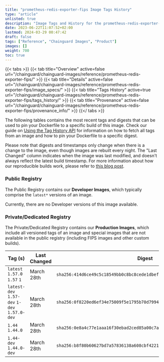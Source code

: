 ```yaml
---
title: "prometheus-redis-exporter-fips Image Tags History"
type: "article"
unlisted: true
description: "Image Tags and History for the prometheus-redis-exporter-fips Chainguard Image"
date: 2023-06-22T11:07:52+02:00
lastmod: 2024-03-29 00:47:42
draft: false
tags: ["Reference", "Chainguard Images", "Product"]
images: []
weight: 700
toc: true
---
```


{{< tabs >}}
{{< tab title="Overview" active=false url="/chainguard/chainguard-images/reference/prometheus-redis-exporter-fips/" >}}
{{< tab title="Details" active=false url="/chainguard/chainguard-images/reference/prometheus-redis-exporter-fips/image_specs/" >}}
{{< tab title="Tags History" active=true url="/chainguard/chainguard-images/reference/prometheus-redis-exporter-fips/tags_history/" >}}
{{< tab title="Provenance" active=false url="/chainguard/chainguard-images/reference/prometheus-redis-exporter-fips/provenance_info/" >}}
{{</ tabs >}}

The following tables contains the most recent tags and digests that can be used to pin your Dockerfile to a specific build of this image. Check our guide on [Using the Tag History API](/chainguard/chainguard-images/using-the-tag-history-api/) for information on how to fetch all tags from an image and how to pin your Dockerfile to a specific digest.

Please note that digests and timestamps only change when there is a change to the image, even though images are rebuilt every night. The "Last Changed" column indicates when the image was last modified, and doesn't always reflect the latest build timestamp. For more information about how our reproducible builds work, please refer to [this blog post](https://www.chainguard.dev/unchained/reproducing-chainguards-reproducible-image-builds).

### Public Registry
The Public Registry contains our **Developer Images**, which typically comprise the `latest*` versions of an image.

Currently, there are no Developer versions of this image available.

### Private/Dedicated Registry
The Private/Dedicated Registry contains our **Production Images**, which include all versioned tags of an image and special images that are not available in the public registry (including FIPS images and other custom builds).

| Tag (s)                                       | Last Changed | Digest                                                                    |
|-----------------------------------------------|--------------|---------------------------------------------------------------------------|
|  `latest` `1.57.0` `1.57` `1`                 | March 28th   | `sha256:414d6ce49c5c18549bb0c8bc8cede1dbefe54480a91380cecb9b6d866a2fe06c` |
|  `latest-dev` `1.57-dev` `1-dev` `1.57.0-dev` | March 28th   | `sha256:0f8220ed6ef34e75009f5e1795b70d7994379fbc3fb31821c750acd69e2402c8` |
|  `1.44` `1.44.0`                              | March 28th   | `sha256:0e8a4c77e1aaa16f30ebad2ced85a00c7a3e13ac114b438a67f7fe8b7bbfd249` |
|  `1.44-dev` `1.44.0-dev`                      | March 28th   | `sha256:b8f80b60627bd7a57836138a608cbf4221844599cff24212896b9a43a19ece54` |

